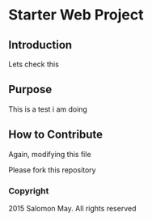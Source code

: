# Starter Web Project
## Introduction

Lets check this
## Purpose

This is a test i am doing

## How to Contribute

Again, modifying this file

Please fork this repository

### Copyright

2015 Salomon May. All rights reserved